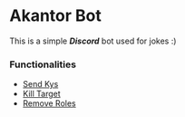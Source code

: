 # Akantor Bot

This is a simple ***Discord*** bot used for jokes :)

### Functionalities

* [Send Kys](docs/SendKys/readme.md)
* [Kill Target](docs/KillAMember/readme.md)
* [Remove Roles](docs/RemoveRoles/readme.md)